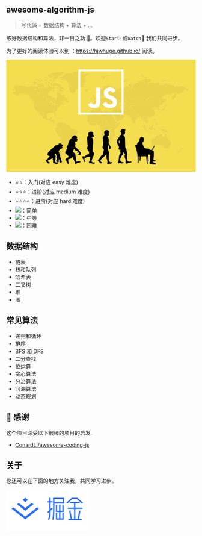 ## awesome-algorithm-js

> 写代码 = 数据结构 + 算法 + ...

练好数据结构和算法，非一日之功 💪。欢迎`Star`✨ 或`Watch`👀 我们共同进步。

为了更好的阅读体验可以到 ：https://hjwhuge.github.io/ 阅读。

<a href="http://www.conardli.top/docs/" class="item" >
  <img src="./docs/.vuepress/public/logo.jpg" width="550px"  />
</a>

- ⭐⭐：入门(对应 easy 难度)
- ⭐⭐⭐：进阶(对应 medium 难度)
- ⭐⭐⭐⭐：进阶(对应 hard 难度)
- <img src="https://img.shields.io/badge/EASY-green?style=flat-square"/>：简单
- <img src="https://img.shields.io/badge/MEDIUM-yellow?style=flat-square"/>：中等
- <img src="https://img.shields.io/badge/Hard-red?style=flat-square"/>：困难

## 数据结构

- 链表
- 栈和队列
- 哈希表
- 二叉树
- 堆
- 图

## 常见算法

- 递归和循环
- 排序
- BFS 和 DFS
- 二分查找
- 位运算
- 贪心算法
- 分治算法
- 回溯算法
- 动态规划

## 🌸 感谢

这个项目深受以下很棒的项目的启发.

- [ConardLi/awesome-coding-js](https://github.com/ConardLi/awesome-coding-js)

## 关于

您还可以在下面的地方关注我，共同学习进步。

<a href="https://juejin.cn/user/3949101498788302" >
  <img src="./docs/.vuepress/public/juejin.png"  width="220px" height="110px" /> 
</a>
